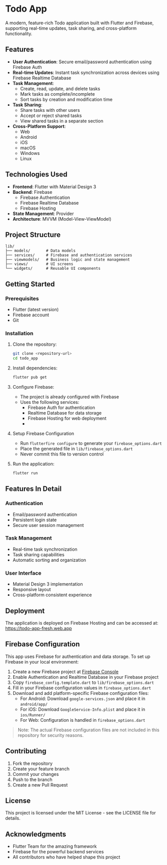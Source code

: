 # Todo App

A modern, feature-rich Todo application built with Flutter and Firebase, supporting real-time updates, task sharing, and cross-platform functionality.

## Features

- **User Authentication**: Secure email/password authentication using Firebase Auth
- **Real-time Updates**: Instant task synchronization across devices using Firebase Realtime Database
- **Task Management**:
  - Create, read, update, and delete tasks
  - Mark tasks as complete/incomplete
  - Sort tasks by creation and modification time
- **Task Sharing**:
  - Share tasks with other users
  - Accept or reject shared tasks
  - View shared tasks in a separate section
- **Cross-Platform Support**:
  - Web
  - Android
  - iOS
  - macOS
  - Windows
  - Linux

## Technologies Used

- **Frontend**: Flutter with Material Design 3
- **Backend**: Firebase
  - Firebase Authentication
  - Firebase Realtime Database
  - Firebase Hosting
- **State Management**: Provider
- **Architecture**: MVVM (Model-View-ViewModel)

## Project Structure

```
lib/
├── models/       # Data models
├── services/     # Firebase and authentication services
├── viewmodels/   # Business logic and state management
├── views/        # UI screens
└── widgets/      # Reusable UI components
```

## Getting Started

### Prerequisites

- Flutter (latest version)
- Firebase account
- Git

### Installation

1. Clone the repository:
   ```bash
   git clone <repository-url>
   cd todo_app
   ```

2. Install dependencies:
   ```bash
   flutter pub get
   ```

3. Configure Firebase:
   - The project is already configured with Firebase
   - Uses the following services:
     - Firebase Auth for authentication
     - Realtime Database for data storage
     - Firebase Hosting for web deployment
     - 
4. Setup Firebase Configuration

    - Run `flutterfire configure` to generate your `firebase_options.dart`
    - Place the generated file in `lib/firebase_options.dart`
    - Never commit this file to version control

4. Run the application:
   ```bash
   flutter run
   ```

## Features In Detail

### Authentication
- Email/password authentication
- Persistent login state
- Secure user session management

### Task Management
- Real-time task synchronization
- Task sharing capabilities
- Automatic sorting and organization

### User Interface
- Material Design 3 implementation
- Responsive layout
- Cross-platform consistent experience

## Deployment

The application is deployed on Firebase Hosting and can be accessed at:
https://todo-app-fresh.web.app

## Firebase Configuration

This app uses Firebase for authentication and data storage. To set up Firebase in your local environment:

1. Create a new Firebase project at [Firebase Console](https://console.firebase.google.com/)
2. Enable Authentication and Realtime Database in your Firebase project
3. Copy `firebase_config.template.dart` to `lib/firebase_options.dart`
4. Fill in your Firebase configuration values in `firebase_options.dart`
5. Download and add platform-specific Firebase configuration files:
   - For Android: Download `google-services.json` and place it in `android/app/`
   - For iOS: Download `GoogleService-Info.plist` and place it in `ios/Runner/`
   - For Web: Configuration is handled in `firebase_options.dart`

> Note: The actual Firebase configuration files are not included in this repository for security reasons.

## Contributing

1. Fork the repository
2. Create your feature branch
3. Commit your changes
4. Push to the branch
5. Create a new Pull Request

## License

This project is licensed under the MIT License - see the LICENSE file for details.

## Acknowledgments

- Flutter Team for the amazing framework
- Firebase for the powerful backend services
- All contributors who have helped shape this project
